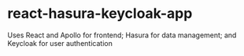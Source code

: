 # react-hasura-keycloak-app
Uses React and Apollo for frontend; Hasura for data management; and Keycloak for user authentication
